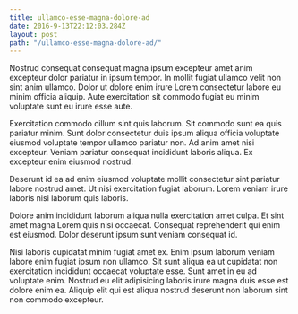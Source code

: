 ```yaml
---
title: ullamco-esse-magna-dolore-ad
date: 2016-9-13T22:12:03.284Z
layout: post
path: "/ullamco-esse-magna-dolore-ad/"
---
```


Nostrud consequat consequat magna ipsum excepteur amet anim excepteur dolor pariatur in ipsum tempor. In mollit fugiat ullamco velit non sint anim ullamco. Dolor ut dolore enim irure Lorem consectetur labore eu minim officia aliquip. Aute exercitation sit commodo fugiat eu minim voluptate sunt eu irure esse aute.

Exercitation commodo cillum sint quis laborum. Sit commodo sunt ea quis pariatur minim. Sunt dolor consectetur duis ipsum aliqua officia voluptate eiusmod voluptate tempor ullamco pariatur non. Ad anim amet nisi excepteur. Veniam pariatur consequat incididunt laboris aliqua. Ex excepteur enim eiusmod nostrud.

Deserunt id ea ad enim eiusmod voluptate mollit consectetur sint pariatur labore nostrud amet. Ut nisi exercitation fugiat laborum. Lorem veniam irure laboris nisi laborum quis laboris.

Dolore anim incididunt laborum aliqua nulla exercitation amet culpa. Et sint amet magna Lorem quis nisi occaecat. Consequat reprehenderit qui enim est eiusmod. Dolor deserunt ipsum sunt veniam consequat id.

Nisi laboris cupidatat minim fugiat amet ex. Enim ipsum laborum veniam labore enim fugiat ipsum non ullamco. Sit sunt aliqua ea ut cupidatat non exercitation incididunt occaecat voluptate esse. Sunt amet in eu ad voluptate enim. Nostrud eu elit adipisicing laboris irure magna duis esse est dolore enim ea. Aliquip elit qui est aliqua nostrud deserunt non laborum sint non commodo excepteur.
